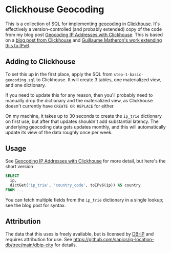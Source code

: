 # Clickhouse Geocoding

This is a collection of SQL for implementing
[geocoding](https://en.wikipedia.org/wiki/Internet_geolocation) in
[Clickhouse](https://clickhouse.com/).  It's effectively a
version-controlled (and probably extended) copy of the code from my
blog post [Geocoding IP Addresses with
Clickhouse](https://scottstuff.net/posts/2025/03/21/geocoding-ip-addresses-with-clickhouse/).
This is based on a [blog post from
Clickhouse](https://clickhouse.com/blog/geolocating-ips-in-clickhouse-and-grafana)
and [Guillaume Matheron's work extending this to
IPv6](https://blog.guillaumematheron.fr/2023/486/ip-based-geolocation-in-clickhouse-with-ipv6/).

## Adding to Clickhouse

To set this up in the first place, apply the SQL from
`step-1-basic-geocoding.sql` to Clickhouse.  It will create 3 tables,
one materialized view, and one dictionary.

If you need to update this for any reason, then you'll probably need
to manually drop the dictionary and the materialized view, as
Clickhouse doesn't currently have `CREATE OR REPLACE` for either.

On my machine, it takes up to 30 seconds to create the `ip_trie`
dictionary on first use, but after that updates shouldn't add
substantial latency.  The underlying geocoding data gets updates
monthly, and this will automatically update its view of the data
roughly once per week.

## Usage

See [Geocoding IP Addresses with
Clickhouse](https://scottstuff.net/posts/2025/03/21/geocoding-ip-addresses-with-clickhouse/)
for more detail, but here's the short version

```sql
SELECT
  ip,
  dictGet('ip_trie', 'country_code', toIPv6(ip)) AS country
FROM ...
```

You can fetch multiple fields from the `ip_trie` dictionary in a
single lookup; see the blog post for syntax.

## Attribution

The data that this uses is freely available, but is licensed by
[DB-IP](https://db-ip.com) and requires attribution for use. See
https://github.com/sapics/ip-location-db/tree/main/dbip-city for
details.
